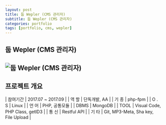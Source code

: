 ```yaml
---
layout: post
title: 둡 Wepler (CMS 관리자)
subtitle: 둡 Wepler (CMS 관리자)
categories: portfolio
tags: [portfolio, cms, wepler]
---
```

## 둡 Wepler (CMS 관리자)
![둡 Wepler (CMS 관리자)]()  
-

## 프로젝트 개요

| 참여기간 | 2017.07 ~ 2017.09 |
| 역 할 | 단독개발, AA |
| 기 종 | php-fpm |
| O . S | Linux |
| 언 어 | PHP, 공통모듈 |
| DBMS | MongoDB |
| TOOL | Visual Code, PHP Class, getID3 |
| 통 신 | Restful API |
| 기 타 | Git, MP3-Meta, Sha key, File Upload |
